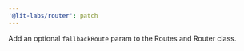 ```yaml
---
'@lit-labs/router': patch
---
```


Add an optional `fallbackRoute` param to the Routes and Router class.
